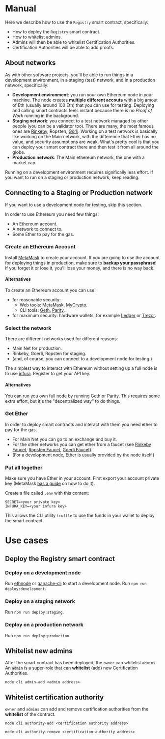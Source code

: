 # Manual
Here we describe how to use the `Registry` smart contract, specifically:
- How to deploy the `Registry` smart contract.
- How to whitelist admins.
- Admins will then be able to whitelist Certification Authorities.
- Certification Authorities will be able to add proofs.

## About networks
As with other software projects, you'll be able to run things in a development environment, in a staging (test) network, and in a production network, specifically:
- **Development environment**: you run your own Ethereum node in your machine. The node creates **multiple different accouts** with a big amout of Eth (usually around 100 Eth) that you can use for testing. Deploying and calling smart contracts feels instant because there is no *Proof of Work* running in the background.
- **Staging network**: you connect to a test network managed by other people (you can be a validator too). There are many, the most famous ones are [Rinkeby](https://www.rinkeby.io/), Ropsten, [Görli](https://goerli.net/). Working on a test network is basically like working on the Main network, with the difference that Ether has no value, and security assumptions are weak. What's pretty cool is that you can deploy your smart contract there and then test it from all around the globe.
- **Production network**: The Main ethereum network, the one with a market cap.

Running on a development environment requires significally less effort. If you want to run on a staging or production network, keep reading.

## Connecting to a Staging or Production network
If you want to use a development node for testing, skip this section.

In order to use Ethereum you need few things:
- An Ethereum account.
- A network to connect to.
- Some Ether to pay for the gas.

### Create an Ethereum Account
Install [MetaMask](https://metamask.io/) to create your account. If you are going to use the account for deploying things in production, make sure to **backup your passphrase**! If you forget it or lose it, you'll lose your money, and there is no way back.

#### Alternatives
To create an Ethereum account you can use:
- for reasonable security:
  - Web tools: [MetaMask](https://metamask.io/), [MyCrypto](https://mycrypto.com/).
  - CLI tools: [Geth](https://geth.ethereum.org/), [Parity](https://www.parity.io/ethereum/).
- for maximum security: hardware wallets, for example [Ledger](https://www.ledger.com/) or [Trezor](https://trezor.io/).

### Select the network
There are different networks used for different reasons:
- Main Net for production.
- Rinkeby, Goerli, Ropsten for staging.
- (and, of course, you can connect to a development node for testing.)

The simplest way to interact with Ethereum without setting up a full node is to use [infura](https://infura.io/). Register to get your API key.

#### Alternatives
You can run you own full node by running [Geth](https://geth.ethereum.org/) or [Parity](https://www.parity.io/ethereum/). This requires some extra effort, but it's the "decentralized way" to do things.

### Get Ether
In order to deploy smart contracts and interact with them you need ether to pay for the gas.
- For Main Net you can go to an exchange and buy it.
- For the other networks you can get ether from a faucet (see [Rinkeby Faucet](https://faucet.rinkeby.io/), [Ropsten Faucet](https://faucet.ropsten.be/), [Goerli Faucet](https://goerli-faucet.slock.it/)).
- (For a development node, Ether is usually provided by the node itself.)

### Put all together
Make sure you have Ether in your account. First export your account private key (MetaMask [has a guide](https://metamask.zendesk.com/hc/en-us/articles/360015289632-How-to-Export-an-Account-Private-Key) on how to do it).

Create a file called `.env` with this content:

```
SECRET=<your private key>
INFURA_KEY=<your infura key>
```

This allows the CLI utility `truffle` to use the funds in your wallet to deploy the smart contract.

# Use cases

## Deploy the Registry smart contract
### Deploy on a development node
Run [ethnode](https://github.com/vrde/ethnode/) or [ganache-cli](https://github.com/trufflesuite/ganache-cli) to start a development node.
Run `npm run deploy:development`.

### Deploy on a staging network
Run `npm run deploy:staging`.

### Deploy on a production network
Run `npm run deploy:production`.

## Whitelist new admins
After the smart contract has been deployed, the `owner` can whitelist `admins`. An `admin` is a super-role that can **whitelist** (add) new Certification Authorities.
```
node cli admin-add <admin address>
```

## Whitelist certification authority
`owner` and `admins` can add and remove certification authorities from the **whitelist** of the contract.

```
node cli authority-add <certification authority address>
```

```
node cli authority-remove <certification authority address>
```

